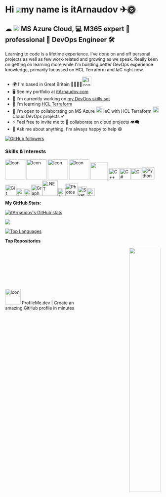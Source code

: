 Hi ![](https://user-images.githubusercontent.com/18350557/176309783-0785949b-9127-417c-8b55-ab5a4333674e.gif)my name is itArnaudov ✈🌞
==================================================================================================================================

☁ <img src="https://user-images.githubusercontent.com/25181517/183911544-95ad6ba7-09bf-4040-ac44-0adafedb9616.png" width="20" height="20" alt="Icon"> MS Azure Cloud, 💻 M365 expert 🤵 professional 💼 DevOps Engineer 🛠
--------------------------------------------------------

Learning to code is a lifetime experience. I've done on and off personal projects as well as few work-related and growing as we speak. Really keen on getting on learning more while I'm building better DevOps experience knowledge, primarily focussed on HCL Terraform and IaC right now.

*   🌍  I'm based in Great Britain 💂‍♂️🇬🇧<img src="https://em-content.zobj.net/source/telegram/386/flag-united-kingdom_1f1ec-1f1e7.webp" width="30" height="30" alt="Icon">
*   🖥️  See my portfolio at [itArnaudov.com](https://itArnaudov.com)
*   🚀  I'm currently working on [my DevOps skills set](https://github.com/itarnaudov/public.git)
*   🧠  I'm learning [HCL Terraform](https://www.terraform.io/use-cases/infrastructure-as-code)
*   🤝  I'm open to collaborating on MS Azure <img src="https://user-images.githubusercontent.com/25181517/183911544-95ad6ba7-09bf-4040-ac44-0adafedb9616.png" width="20" height="20" alt="Icon"> IaC with HCL Terraform <img src="https://user-images.githubusercontent.com/25181517/183345121-36788a6e-5462-424a-be67-af1ebeda79a2.png" width="20" height="20" alt="Icon"> Cloud DevOps projects ✔
*   ⚡  Feel free to invite me to 👯 collaborate on cloud projects 👁‍🗨
*   💬  Ask me about anything, I'm always happy to help 😄

[![GitHub followers](https://img.shields.io/github/followers/itArnaudov?logo=github&style=for-the-badge&color=ef4444&labelColor=1c1917)](https://www.github.com/itArnaudov)
<!--
<a href="https://www.github.com/itArnaudov" target="_blank" rel="noreferrer"><img src="https://img.shields.io/github/followers/itArnaudov?logo=github&style=for-the-badge&color=ef4444&labelColor=1c1917"/></a>
-->
### Skills & Interests
<p align="left">
<a href="https://code.visualstudio.com/docs" target="_blank" rel="noreferrer"><img src="https://user-images.githubusercontent.com/25181517/192108891-d86b6220-e232-423a-bf5f-90903e6887c3.png" width="65" height="65" alt="Icon"/></a> <a href="https://learn.microsoft.com/en-us/azure/cloud-adoption-framework/ready/considerations/devops-principles-and-practices#define-your-devops-technology-ecosystem" target="_blank" rel="noreferrer"><img src="https://user-images.githubusercontent.com/25181517/183868728-b2e11072-00a5-47e2-8a4e-4ebbb2b8c554.png" width="65" height="65" alt="Icon"/></a> <a href="https://developer.hashicorp.com/terraform/tutorials/azure-get-started?product_intent=terraform"target="_blank" rel="noreferrer"><img src="https://user-images.githubusercontent.com/25181517/183345121-36788a6e-5462-424a-be67-af1ebeda79a2.png" width="65" height="65" alt="Icon"/></a> <a href="https://azure.microsoft.com/en-gb/resources/cloud-computing-dictionary/what-is-azure/" target="_blank" rel="noreferrer"><img src="https://user-images.githubusercontent.com/25181517/183911544-95ad6ba7-09bf-4040-ac44-0adafedb9616.png" width="65" height="65" alt="Icon"/></a> <a href="https://www.github.com/itArnaudov" target="_blank" rel="noreferrer"> <picture> <source media="(prefers-color-scheme: dark)" srcset="https://raw.githubusercontent.com/danielcranney/readme-generator/main/public/icons/socials/github-dark.svg" /> <source media="(prefers-color-scheme: light)" srcset="https://raw.githubusercontent.com/danielcranney/readme-generator/main/public/icons/socials/github.svg" /> <img src="https://raw.githubusercontent.com/danielcranney/readme-generator/main/public/icons/socials/github.svg" width="55" height="55" /> </picture> </a><a href="https://docs.microsoft.com/en-us/cpp/?view=msvc-170" target="_blank" rel="noreferrer"><img src="https://raw.githubusercontent.com/danielcranney/readme-generator/main/public/icons/skills/cplusplus-colored.svg" width="36" height="36" alt="C++" /></a><a href="https://docs.microsoft.com/en-us/dotnet/csharp/" target="_blank" rel="noreferrer"><img src="https://raw.githubusercontent.com/danielcranney/readme-generator/main/public/icons/skills/csharp-colored.svg" width="36" height="36" alt="C#" /></a><a href="https://docs.microsoft.com/en-us/cpp/?view=msvc-170" target="_blank" rel="noreferrer"><img src="https://raw.githubusercontent.com/danielcranney/readme-generator/main/public/icons/skills/c-colored.svg" width="36" height="36" alt="C" /></a><a href="https://www.python.org/" target="_blank" rel="noreferrer"><img src="https://raw.githubusercontent.com/danielcranney/readme-generator/main/public/icons/skills/python-colored.svg" width="40" height="40" alt="Python" /></a><a href="https://git-scm.com/" target="_blank" rel="noreferrer"><img src="https://raw.githubusercontent.com/danielcranney/readme-generator/main/public/icons/skills/git-colored.svg" width="36" height="36" alt="Git" /></a><a href="https://developer.mozilla.org/en-US/docs/Web/JavaScript" target="_blank" rel="noreferrer"><img src="https://raw.githubusercontent.com/danielcranney/readme-generator/main/public/icons/skills/javascript-colored.svg" width="25" height="25" alt="JavaScript" /></a><a href="https://www.oracle.com/java/" target="_blank" rel="noreferrer"><img src="https://raw.githubusercontent.com/danielcranney/readme-generator/main/public/icons/skills/java-colored.svg" width="23" height="23" alt="Java" /></a><a href="https://graphql.org/" target="_blank" rel="noreferrer"><img src="https://raw.githubusercontent.com/danielcranney/readme-generator/main/public/icons/skills/graphql-colored.svg" width="36" height="36" alt="GraphQL" /></a><a href="https://dotnet.microsoft.com/en-us/" target="_blank" rel="noreferrer"><img src="https://raw.githubusercontent.com/danielcranney/readme-generator/main/public/icons/skills/dot-net-colored.svg" width="50 height="50" alt=".NET" /></a><a href="https://aws.amazon.com" target="_blank" rel="noreferrer"><img src="https://raw.githubusercontent.com/danielcranney/readme-generator/main/public/icons/skills/aws-colored.svg" width="25" height="25" alt="Amazon Web Services" /></a><a href="https://www.adobe.com/uk/products/photoshop.html" target="_blank" rel="noreferrer"><img src="https://raw.githubusercontent.com/danielcranney/readme-generator/main/public/icons/skills/photoshop-colored.svg" width="40" height="40" alt="Photoshop" /></a><a href="https://www.sketch.com/" target="_blank" rel="noreferrer"><img src="https://raw.githubusercontent.com/danielcranney/readme-generator/main/public/icons/skills/sketch-colored.svg" width="30" height="30" alt="Sketch" /></a><a href="https://cloud.google.com/" target="_blank" rel="noreferrer"><img src="https://raw.githubusercontent.com/danielcranney/readme-generator/main/public/icons/skills/googlecloud-colored.svg" width="25" height="25" alt="Google Cloud" /></a>
</p>
<!--
### Socials
-->
   <!--               
<p align="left"> <a href="https://www.github.com/itArnaudov" target="_blank" rel="noreferrer"> <picture> <source media="(prefers-color-scheme: dark)" srcset="https://raw.githubusercontent.com/danielcranney/readme-generator/main/public/icons/socials/github-dark.svg" /> <source media="(prefers-color-scheme: light)" srcset="https://raw.githubusercontent.com/danielcranney/readme-generator/main/public/icons/socials/github.svg" /> <img src="https://raw.githubusercontent.com/danielcranney/readme-generator/main/public/icons/socials/github.svg" width="32" height="32" /> </picture> </a></p> 
-->
<!--
       ### Badgges
 ![Icon](https://user-images.githubusercontent.com/25181517/192108891-d86b6220-e232-423a-bf5f-90903e6887c3.png?s=10) -->
<!--
<img src="https://user-images.githubusercontent.com/25181517/192108891-d86b6220-e232-423a-bf5f-90903e6887c3.png" width="65" height="65" alt="Icon"> <img src="https://user-images.githubusercontent.com/25181517/183868728-b2e11072-00a5-47e2-8a4e-4ebbb2b8c554.png" width="65" height="65" alt="Icon"> <img src="https://user-images.githubusercontent.com/25181517/183345121-36788a6e-5462-424a-be67-af1ebeda79a2.png" width="65" height="65" alt="Icon"> <img src="https://user-images.githubusercontent.com/25181517/183911544-95ad6ba7-09bf-4040-ac44-0adafedb9616.png" width="65" height="65" alt="Icon"> 
-->
<b>My GitHub Stats:</b>

<a href="http://www.github.com/itArnaudov"><img src="https://github-readme-stats.vercel.app/api?username=itArnaudov&show_icons=true&hide=&count_private=true&title_color=0891b2&text_color=22c55e&icon_color=ef4444&bg_color=1c1917&hide_border=true&show_icons=true" alt="itArnaudov's GitHub stats" /></a>

<a href="http://www.github.com/itArnaudov"><img src="https://github-readme-streak-stats.herokuapp.com/?user=itArnaudov&stroke=22c55e&background=1c1917&ring=0891b2&fire=0891b2&currStreakNum=22c55e&currStreakLabel=0891b2&sideNums=22c55e&sideLabels=22c55e&dates=22c55e&hide_border=true" /></a>
<!--
<a href="http://www.github.com/itArnaudov"><img src="https://github-readme-activity-graph.cyclic.app/graph?username=itArnaudov&bg_color=1c1917&color=22c55e&line=ef4444&point=22c55e&area_color=1c1917&area=true&hide_border=true&custom_title=GitHub%20Commits%20Graph" alt="GitHub Commits Graph" /></a>
[![GitHub Commits Graph](https://github-readme-activity-graph.cyclic.app/graph?username=itArnaudov&bg_color=1c1917&color=22c55e&line=ef4444&point=22c55e&area_color=1c1917&area=true&hide_border=true&custom_title=GitHub%20Commits%20Graph)](http://www.github.com/itArnaudov)
-->

<a href="https://github.com/itArnaudov" align="left"><img src="https://github-readme-stats.vercel.app/api/top-langs/?username=itArnaudov&langs_count=10&title_color=0891b2&text_color=22c55e&icon_color=ef4444&bg_color=1c1917&hide_border=true&locale=en&custom_title=Top%20%Languages" alt="Top Languages" /></a>

<b>Top Repositories</b>

<div width="100%" align="center"><a href="https://github.com/itArnaudov/public" align="right"><img align="right" width="45%" src="https://github-readme-stats.vercel.app/api/pin/?username=itArnaudov&repo=public&title_color=0891b2&text_color=22c55e&icon_color=ef4444&bg_color=1c1917&hide_border=true&locale=en" /></a></div><br /><br /><br /><br /><br /><br /><br />


<a href="https://european-union.europa.eu/index_en" target="_blank" rel="noreferrer"><img src="https://em-content.zobj.net/source/twitter/376/flag-european-union_1f1ea-1f1fa.png" width="50" height="50" alt="Icon"/></a> ProfileMe.dev | Create an amazing GitHub profile in minutes
<!--
ProfileMe.dev

Introduction
Skills
Socials
Badges
Support

    Go home

© 2023 Dan Cranney
Follow me
|
Buy Me a Coffee
Support

Make it easy for people using your products to support you or give donations.
buymeacoffeeBuy Me a Coffee:
kofiBuy Me a Coffee:


### Hi there 👋

**itArnaudov/itArnaudov** is a ✨ _special_ ✨ repository because its `README.md` (this file) appears on your GitHub profile.

Here are some ideas to get you started:

- 🔭 I’m currently working on ...
- 🌱 I’m currently learning ...
- 👯 I’m looking to collaborate on ...
- 🤔 I’m looking for help with ...
- 💬 Ask me about ...
- 📫 How to reach me: ...
- 😄 Pronouns: ...
- ⚡ Fun fact: ...

-->
